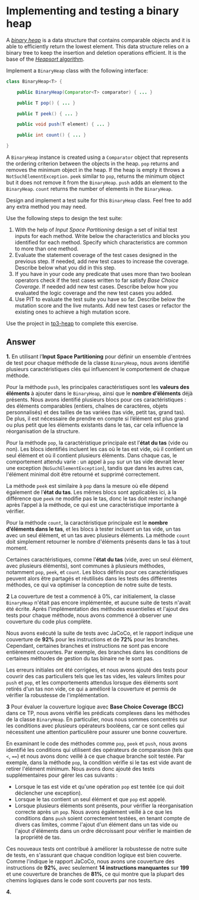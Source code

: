 # Implementing and testing a binary heap

A [*binary heap*](https://en.wikipedia.org/wiki/Binary_heap) is a data structure that contains comparable objects and it is able to efficiently return the lowest element.
This data structure relies on a binary tree to keep the insertion and deletion operations efficient. It is the base of the [*Heapsort* algorithm](https://en.wikipedia.org/wiki/Heapsort).

Implement a `BinaryHeap` class with the following interface:

```java
class BinaryHeap<T> {

    public BinaryHeap(Comparator<T> comparator) { ... }

    public T pop() { ... }

    public T peek() { ... }

    public void push(T element) { ... }

    public int count() { ... }

}
```

A `BinaryHeap` instance is created using a `Comparator` object that represents the ordering criterion between the objects in the heap.
`pop` returns and removes the minimum object in the heap. If the heap is empty it throws a `NotSuchElementException`.
`peek` similar to `pop`, returns the minimum object but it does not remove it from the `BinaryHeap`.
`push` adds an element to the `BinaryHeap`.
`count` returns the number of elements in the `BinaryHeap`.

Design and implement a test suite for this `BinaryHeap` class.
Feel free to add any extra method you may need.

Use the following steps to design the test suite:

1. With the help of *Input Space Partitioning* design a set of initial test inputs for each method. Write below the characteristics and blocks you identified for each method. Specify which characteristics are common to more than one method.
2. Evaluate the statement coverage of the test cases designed in the previous step. If needed, add new test cases to increase the coverage. Describe below what you did in this step.
3. If you have in your code any predicate that uses more than two boolean operators check if the test cases written to far satisfy *Base Choice Coverage*. If needed add new test cases. Describe below how you evaluated the logic coverage and the new test cases you added.
4. Use PIT to evaluate the test suite you have so far. Describe below the mutation score and the live mutants. Add new test cases or refactor the existing ones to achieve a high mutation score.

Use the project in [tp3-heap](../code/tp3-heap) to complete this exercise.

## Answer
**1.** En utilisant l’**Input Space Partitioning** pour définir un ensemble d'entrées de test pour chaque méthode de la classe `BinaryHeap`, nous avons identifié plusieurs caractéristiques clés qui influencent le comportement de chaque méthode. 

Pour la méthode `push`, les principales caractéristiques sont les **valeurs des éléments** à ajouter dans le `BinaryHeap`, ainsi que le **nombre d’éléments** déjà présents. Nous avons identifié plusieurs blocs pour ces caractéristiques : des éléments comparables (entiers, chaînes de caractères, objets personnalisés) et des tailles de tas variées (tas vide, petit tas, grand tas). De plus, il est nécessaire de prendre en compte si l’élément est plus grand ou plus petit que les éléments existants dans le tas, car cela influence la réorganisation de la structure.

Pour la méthode `pop`, la caractéristique principale est l’**état du tas** (vide ou non). Les blocs identifiés incluent les cas où le tas est vide, où il contient un seul élément et où il contient plusieurs éléments. Dans chaque cas, le comportement attendu varie : un appel à `pop` sur un tas vide devrait lever une exception (`NoSuchElementException`), tandis que dans les autres cas, l'élément minimal doit être retourné et supprimé correctement.

La méthode `peek` est similaire à `pop` dans la mesure où elle dépend également de l’**état du tas**. Les mêmes blocs sont applicables ici, à la différence que `peek` ne modifie pas le tas, donc le tas doit rester inchangé après l’appel à la méthode, ce qui est une caractéristique importante à vérifier.

Pour la méthode `count`, la caractéristique principale est le **nombre d’éléments dans le tas**, et les blocs à tester incluent un tas vide, un tas avec un seul élément, et un tas avec plusieurs éléments. La méthode `count` doit simplement retourner le nombre d'éléments présents dans le tas à tout moment.

Certaines caractéristiques, comme l’**état du tas** (vide, avec un seul élément, avec plusieurs éléments), sont communes à plusieurs méthodes, notamment `pop`, `peek`, et `count`. Les blocs définis pour ces caractéristiques peuvent alors être partagés et réutilisés dans les tests des différentes méthodes, ce qui va optimiser la conception de notre suite de tests.


**2** La couverture de test a commencé à 0%, car initialement, la classe `BinaryHeap` n'était pas encore implémentée, et aucune suite de tests n'avait été écrite. Après l'implémentation des méthodes essentielles et l'ajout des tests pour chaque méthode, nous avons commencé à observer une couverture du code plus complète.

Nous avons exécuté la suite de tests avec JaCoCo, et le rapport indique une couverture de **92%** pour les instructions et de **72%** pour les branches. Cependant, certaines branches et instructions ne sont pas encore entièrement couvertes. Par exemple, des branches dans les conditions de certaines méthodes de gestion du tas binaire ne le sont pas.

Les erreurs initiales ont été corrigées, et nous avons ajouté des tests pour couvrir des cas particuliers tels que les tas vides, les valeurs limites pour `push` et `pop`, et les comportements attendus lorsque des éléments sont retirés d'un tas non vide, ce qui a amélioré la couverture et permis de vérifier la robustesse de l'implémentation.


**3** Pour évaluer la couverture logique avec **Base Choice Coverage (BCC)** dans ce TP, nous avons vérifié les prédicats complexes dans les méthodes de la classe `BinaryHeap`. En particulier, nous nous sommes concentrés sur les conditions avec plusieurs opérateurs booléens, car ce sont celles qui nécessitent une attention particulière pour assurer une bonne couverture.

En examinant le code des méthodes comme `pop`, `peek` et `push`, nous avons identifié les conditions qui utilisent des opérateurs de comparaison (tels que `<`, `==`) et nous avons donc veillé à ce que chaque branche soit testée. Par exemple, dans la méthode `pop`, la condition vérifie si le tas est vide avant de retirer l'élément minimum. Nous avons donc ajouté des tests supplémentaires pour gérer les cas suivants :
- Lorsque le tas est vide et qu'une opération `pop` est tentée (ce qui doit déclencher une exception).
- Lorsque le tas contient un seul élément et que `pop` est appelé.
- Lorsque plusieurs éléments sont présents, pour vérifier la réorganisation correcte après un `pop`.
Nous avons également veillé à ce que les conditions dans `push` soient correctement testées, en tenant compte de divers cas limites, comme l'ajout d'un élément dans un tas vide ou l'ajout d'éléments dans un ordre décroissant pour vérifier le maintien de la propriété de tas.

Ces nouveaux tests ont contribué à améliorer la robustesse de notre suite de tests, en s'assurant que chaque condition logique est bien couverte. Comme l'indique le rapport JaCoCo, nous avons une couverture des instructions de **92%**, avec seulement **14 instructions manquantes** sur **199** et une couverture de branches de **81%**, ce qui montre que la plupart des chemins logiques dans le code sont couverts par nos tests.


**4.** 
